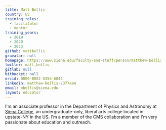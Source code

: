 ```yaml
---
title: Matt Bellis
country: US
training_roles:
  - facilitator
  - mentor
training_years:
  - 2019
  - 2020
  - 2023
github: mattbellis
gravatar: null
homepage: https://www.siena.edu/faculty-and-staff/person/matthew-bellis/
twitter: matt_bellis
gitlab: null
bitbucket: null
orcid: 0000-0002-6353-6043
linkedin: matthew-bellis-2377aa4
email: mbellis@siena.edu
layout: educator
---
```


<!-- Write something about yourself here (if you want)!
You can use Markdown syntax to style this page.
-->

I'm an associate professor in the Department of Physics and Astronomy at
[Siena College](https://www.siena.edu/), an undergraduate-only, liberal arts
college located in upstate-NY in the US. I'm a member of the CMS collaboration
and I'm very passionate about education and outreach.
